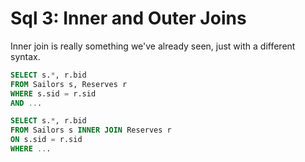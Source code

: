 
# Sql 3: Inner and Outer Joins

Inner join is really something we've already seen, just with a different syntax.

```sql
SELECT s.*, r.bid
FROM Sailors s, Reserves r
WHERE s.sid = r.sid
AND ...

SELECT s.*, r.bid
FROM Sailors s INNER JOIN Reserves r
ON s.sid = r.sid
WHERE ...
```



